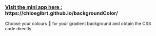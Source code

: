 <h3><u>Visit the mini app here  :</u>  https://chloeglbrt.github.io/backgroundColor/</h3>  
<p>Choose your colours 🎨 for your gradient background and obtain the CSS code directly</p>
